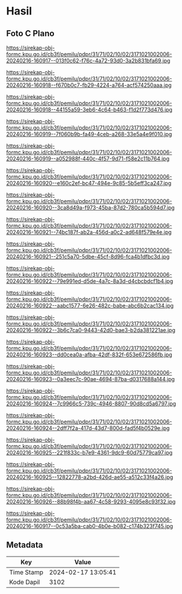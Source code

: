 # Hasil

## Foto C Plano

https://sirekap-obj-formc.kpu.go.id/cb3f/pemilu/pdpr/31/71/02/10/02/3171021002006-20240216-160917--013f0c62-f76c-4a72-93d0-3a2b831bfa69.jpg

https://sirekap-obj-formc.kpu.go.id/cb3f/pemilu/pdpr/31/71/02/10/02/3171021002006-20240216-160918--f670b0c7-fb29-4224-a764-acf574250aaa.jpg

https://sirekap-obj-formc.kpu.go.id/cb3f/pemilu/pdpr/31/71/02/10/02/3171021002006-20240216-160918--44155a59-3eb6-4c64-b463-f1d2f773d476.jpg

https://sirekap-obj-formc.kpu.go.id/cb3f/pemilu/pdpr/31/71/02/10/02/3171021002006-20240216-160919--7f060b9b-fa49-4ceb-a268-33e5a4e9f010.jpg

https://sirekap-obj-formc.kpu.go.id/cb3f/pemilu/pdpr/31/71/02/10/02/3171021002006-20240216-160919--a052988f-440c-4f57-9d71-f58e2c11b764.jpg

https://sirekap-obj-formc.kpu.go.id/cb3f/pemilu/pdpr/31/71/02/10/02/3171021002006-20240216-160920--e160c2ef-bc47-494e-9c85-5b5eff3ca247.jpg

https://sirekap-obj-formc.kpu.go.id/cb3f/pemilu/pdpr/31/71/02/10/02/3171021002006-20240216-160920--3ca8d49a-f973-45ba-87d2-780ca5b594d7.jpg

https://sirekap-obj-formc.kpu.go.id/cb3f/pemilu/pdpr/31/71/02/10/02/3171021002006-20240216-160921--74bc187f-ab2a-456d-a0c2-ad648f579e4e.jpg

https://sirekap-obj-formc.kpu.go.id/cb3f/pemilu/pdpr/31/71/02/10/02/3171021002006-20240216-160921--251c5a70-5dbe-45cf-8d96-fca4b1dfbc3d.jpg

https://sirekap-obj-formc.kpu.go.id/cb3f/pemilu/pdpr/31/71/02/10/02/3171021002006-20240216-160922--79e991ed-d5de-4a7c-8a3d-d4cbcbdcf1b4.jpg

https://sirekap-obj-formc.kpu.go.id/cb3f/pemilu/pdpr/31/71/02/10/02/3171021002006-20240216-160922--aabc1577-6e26-482c-babe-abc6b2cac134.jpg

https://sirekap-obj-formc.kpu.go.id/cb3f/pemilu/pdpr/31/71/02/10/02/3171021002006-20240216-160922--3b6c7ca0-9443-42d0-bae3-b2da381221ae.jpg

https://sirekap-obj-formc.kpu.go.id/cb3f/pemilu/pdpr/31/71/02/10/02/3171021002006-20240216-160923--dd0cea0a-afba-42df-832f-653e672586fb.jpg

https://sirekap-obj-formc.kpu.go.id/cb3f/pemilu/pdpr/31/71/02/10/02/3171021002006-20240216-160923--0a3eec7c-90ae-4694-87ba-d0317688a144.jpg

https://sirekap-obj-formc.kpu.go.id/cb3f/pemilu/pdpr/31/71/02/10/02/3171021002006-20240216-160924--7c9966c5-739c-4946-8807-90d8cd5a6797.jpg

https://sirekap-obj-formc.kpu.go.id/cb3f/pemilu/pdpr/31/71/02/10/02/3171021002006-20240216-160924--2dff7f2a-417d-43d7-800d-fad5f4b0529e.jpg

https://sirekap-obj-formc.kpu.go.id/cb3f/pemilu/pdpr/31/71/02/10/02/3171021002006-20240216-160925--221f833c-b7e9-4361-9dc9-60d75779ca97.jpg

https://sirekap-obj-formc.kpu.go.id/cb3f/pemilu/pdpr/31/71/02/10/02/3171021002006-20240216-160925--12822778-a2bd-426d-ae55-a512c33f4a26.jpg

https://sirekap-obj-formc.kpu.go.id/cb3f/pemilu/pdpr/31/71/02/10/02/3171021002006-20240216-160926--88b98f4b-aa67-4c58-9293-4095e8c93f32.jpg

https://sirekap-obj-formc.kpu.go.id/cb3f/pemilu/pdpr/31/71/02/10/02/3171021002006-20240216-160917--0c53a5ba-cab0-4b0e-b082-c174b323f745.jpg


## Metadata

| Key        | Value               |
| ---------- | ------------------- |
| Time Stamp | 2024-02-17 13:05:41 |
| Kode Dapil | 3102                |



